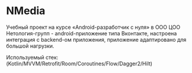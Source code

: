 # NMedia 

Учебный проект на курсе «Android-разработчик с нуля» в ООО ЦОО Нетология-групп - android-приложение типа Вконтакте, настроена интеграция с backend-ом приложения, приложение адаптировано для большой нагрузки. 

Используемый стек: (Kotlin/MVVM/Retrofit/Room/Coroutines/Flow/Dagger2/Hilt)
